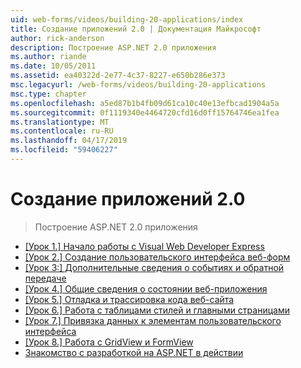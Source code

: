```yaml
---
uid: web-forms/videos/building-20-applications/index
title: Создание приложений 2.0 | Документация Майкрософт
author: rick-anderson
description: Построение ASP.NET 2.0 приложения
ms.author: riande
ms.date: 10/05/2011
ms.assetid: ea40322d-2e77-4c37-8227-e650b286e373
msc.legacyurl: /web-forms/videos/building-20-applications
msc.type: chapter
ms.openlocfilehash: a5ed87b1b4fb09d61ca10c40e13efbcad1904a5a
ms.sourcegitcommit: 0f1119340e4464720cfd16d0ff15764746ea1fea
ms.translationtype: MT
ms.contentlocale: ru-RU
ms.lasthandoff: 04/17/2019
ms.locfileid: "59406227"
---
```

# <a name="building-20-applications"></a>Создание приложений 2.0

> Построение ASP.NET 2.0 приложения


- [[Урок 1.] Начало работы с Visual Web Developer Express](lesson-1-getting-started-with-visual-web-developer-express.md)
- [[Урок 2.] Создание пользовательского интерфейса веб-форм](lesson-2-creating-a-web-forms-user-interface.md)
- [[Урок 3:] Дополнительные сведения о событиях и обратной передаче](lesson-3-understanding-more-about-events-and-postback.md)
- [[Урок 4.] Общие сведения о состоянии веб-приложения](lesson-4-understanding-web-application-state.md)
- [[Урок 5.] Отладка и трассировка кода веб-сайта](lesson-5-debugging-and-tracing-your-website.md)
- [[Урок 6.] Работа с таблицами стилей и главными страницами](lesson-6-working-with-stylesheets-and-master-pages.md)
- [[Урок 7.] Привязка данных к элементам пользовательского интерфейса](lesson-7-databinding-to-user-interface-controls.md)
- [[Урок 8.] Работа с GridView и FormView](lesson-8-working-with-the-gridview-and-formview.md)
- [Знакомство с разработкой на ASP.NET в действии](watch-aspnet-development-in-action.md)
